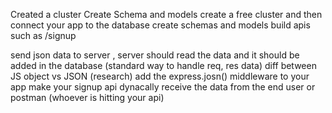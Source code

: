 Created a cluster
Create Schema and models
create a free cluster and then connect your app to the database 
create schemas and models
build apis such as /signup


send json data to server , server should read the data and it should be added in the database (standard way to handle req, res data)
diff between JS object vs JSON (research)
add the express.josn() middleware to your app
 make your signup api dynacally receive the data from the end user or postman (whoever is hitting your api)
 